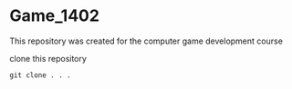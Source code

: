# Game_1402
This repository was created for the computer game development course


clone this repository

```shell
git clone . . .
```
